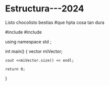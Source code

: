 # Estructura---2024

Listo
chocolisto
bestias
#que hpta cosa tan dura


#include <iostream>
#include <vector>

using namespace std ;


int main()
{
    vector<int> miVector;
    
    cout <<miVector.size() << endl;

    return 0;
}
